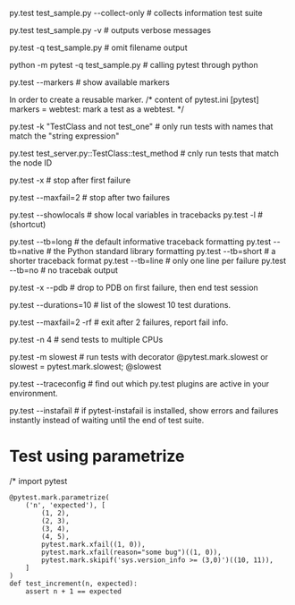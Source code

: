 py.test test_sample.py --collect-only  # collects information test suite

py.test test_sample.py -v  # outputs verbose messages

py.test -q test_sample.py  # omit filename output

python -m pytest -q test_sample.py  # calling pytest through python

py.test --markers  # show available markers

In order to create a reusable marker.
/*
 content of pytest.ini
[pytest]
markers =
    webtest: mark a test as a webtest.
*/

py.test -k "TestClass and not test_one"  # only run tests with names that match the "string expression"

py.test test_server.py::TestClass::test_method  # cnly run tests that match the node ID

py.test -x  # stop after first failure

py.test --maxfail=2  # stop after two failures

py.test --showlocals  # show local variables in tracebacks
py.test -l  # (shortcut)

py.test --tb=long  # the default informative traceback formatting
py.test --tb=native  # the Python standard library formatting
py.test --tb=short  # a shorter traceback format
py.test --tb=line  # only one line per failure
py.test --tb=no  # no tracebak output

py.test -x --pdb # drop to PDB on first failure, then end test session

py.test --durations=10  # list of the slowest 10 test durations.

py.test --maxfail=2 -rf  # exit after 2 failures, report fail info.

py.test -n 4  # send tests to multiple CPUs

py.test -m slowest  # run tests with decorator @pytest.mark.slowest or slowest = pytest.mark.slowest; @slowest

py.test --traceconfig  # find out which py.test plugins are active in your environment.

py.test --instafail  # if pytest-instafail is installed, show errors and failures instantly instead of waiting until the end of test suite.

# Test using parametrize
/*
    import pytest


    @pytest.mark.parametrize(
        ('n', 'expected'), [
            (1, 2),
            (2, 3),
            (3, 4),
            (4, 5),
            pytest.mark.xfail((1, 0)),
            pytest.mark.xfail(reason="some bug")((1, 0)),
            pytest.mark.skipif('sys.version_info >= (3,0)')((10, 11)),
        ]
    )
    def test_increment(n, expected):
        assert n + 1 == expected
